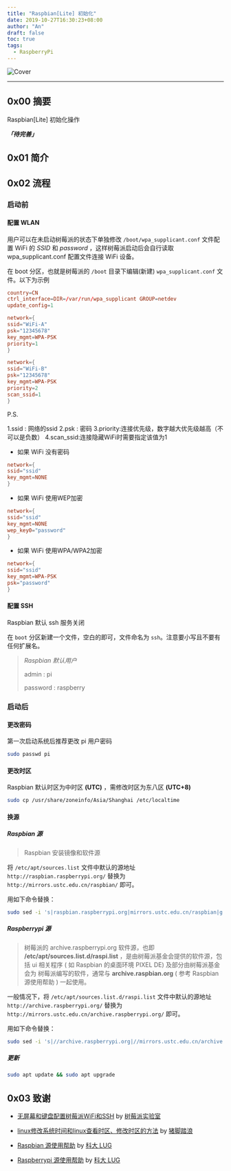 ```yaml
---
title: "Raspbian[Lite] 初始化"
date: 2019-10-27T16:30:23+08:00
author: "An"
draft: false
toc: true
tags: 
  - RaspberryPi
---
```


![Cover](https://images.unsplash.com/photo-1560872010-b2c30fbcd539?ixlib=rb-1.2.1&ixid=eyJhcHBfaWQiOjEyMDd9&auto=format&fit=crop&w=1000&q=100)

---

<!-- require APlayer -->
<link rel="stylesheet" href="https://cdn.jsdelivr.net/npm/aplayer/dist/APlayer.min.css">
<script src="https://cdn.jsdelivr.net/npm/aplayer/dist/APlayer.min.js"></script>
<!-- require MetingJS -->
<script src="https://cdn.jsdelivr.net/npm/meting@2/dist/Meting.min.js"></script>

<meting-js
        server="netease"
        type="song"
        id="35625821">
</meting-js>

## 0x00 摘要

Raspbian[Lite] 初始化操作

***「待完善」***

## 0x01 简介

## 0x02 流程

### 启动前

#### 配置 WLAN

用户可以在未启动树莓派的状态下单独修改 `/boot/wpa_supplicant.conf` 文件配置 WiFi 的 *SSID* 和 *password* ，这样树莓派启动后会自行读取 wpa_supplicant.conf 配置文件连接 WiFi 设备。

在 boot 分区，也就是树莓派的 `/boot` 目录下编辑(新建) `wpa_supplicant.conf` 文件。以下为示例

```conf
country=CN
ctrl_interface=DIR=/var/run/wpa_supplicant GROUP=netdev
update_config=1

network={
ssid="WiFi-A"
psk="12345678"
key_mgmt=WPA-PSK
priority=1
}

network={
ssid="WiFi-B"
psk="12345678"
key_mgmt=WPA-PSK
priority=2
scan_ssid=1
}
```

P.S.

1.ssid : 网络的ssid
2.psk : 密码
3.priority:连接优先级，数字越大优先级越高（不可以是负数）
4.scan_ssid:连接隐藏WiFi时需要指定该值为1

- 如果 WiFi 没有密码

```conf
network={
ssid="ssid"
key_mgmt=NONE
}
```

- 如果 WiFi 使用WEP加密

```conf
network={
ssid="ssid"
key_mgmt=NONE
wep_key0="password"
}
```

- 如果 WiFi 使用WPA/WPA2加密

```conf
network={
ssid="ssid"
key_mgmt=WPA-PSK
psk="password"
}
```

#### 配置 SSH

Raspbian 默认 ssh 服务关闭

在 `boot` 分区新建一个文件，空白的即可，文件命名为 `ssh`。注意要小写且不要有任何扩展名。

>*Raspbian 默认用户*
>
>admin : pi
>
>password : raspberry

### 启动后

#### 更改密码

第一次启动系统后推荐更改 pi 用户密码

```bash
sudo passwd pi
```

#### 更改时区

Raspbian 默认时区为中时区 **(UTC)** ，需修改时区为东八区 **(UTC+8)**

```bash
sudo cp /usr/share/zoneinfo/Asia/Shanghai /etc/localtime
```

#### 换源

##### Raspbian 源

>Raspbian 安装镜像和软件源

将 `/etc/apt/sources.list` 文件中默认的源地址 `http://raspbian.raspberrypi.org/` 替换为 `http://mirrors.ustc.edu.cn/raspbian/` 即可。

用如下命令替换：

```bash
sudo sed -i 's|raspbian.raspberrypi.org|mirrors.ustc.edu.cn/raspbian|g' /etc/apt/sources.list
```

##### Raspberrypi 源

>树莓派的 archive.raspberrypi.org 软件源，也即 **/etc/apt/sources.list.d/raspi.list** ，是由树莓派基金会提供的软件源，包括 ui 相关程序 ( 如 Raspbian 的桌面环境 PIXEL DE) 及部分由树莓派基金会为 树莓派编写的软件，通常与 **archive.raspbian.org** ( 参考 Raspbian 源使用帮助 ) 一起使用。

一般情况下，将 `/etc/apt/sources.list.d/raspi.list` 文件中默认的源地址 `http://archive.raspberrypi.org/` 替换为 `http://mirrors.ustc.edu.cn/archive.raspberrypi.org/` 即可。

用如下命令替换：

```bash
sudo sed -i 's|//archive.raspberrypi.org|//mirrors.ustc.edu.cn/archive.raspberrypi.org|g' /etc/apt/sources.list.d/raspi.list
```

##### 更新

```bash
sudo apt update && sudo apt upgrade
```

## 0x03 致谢

- [无屏幕和键盘配置树莓派WiFi和SSH](http://shumeipai.nxez.com/2017/09/13/raspberry-pi-network-configuration-before-boot.html) by [树莓派实验室](http://shumeipai.nxez.com/)

- [linux修改系统时间和linux查看时区、修改时区的方法](https://blog.csdn.net/zsg88/article/details/75212835) by [猪脚踏浪](https://me.csdn.net/zsg88)

- [Raspbian 源使用帮助](http://mirrors.ustc.edu.cn/help/raspbian.html) by [科大 LUG](https://lug.ustc.edu.cn/wiki/)

- [Raspberrypi 源使用帮助](http://mirrors.ustc.edu.cn/help/archive.raspberrypi.org.html) by [科大 LUG](https://lug.ustc.edu.cn/wiki/)
